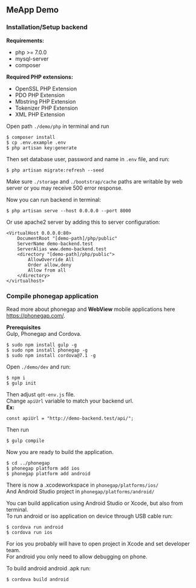 ## MeApp Demo


### Installation/Setup backend

**Requirements:**
 - php >= 7.0.0
 - mysql-server
 - composer

**Required PHP extensions:**
 - OpenSSL PHP Extension  
 - PDO PHP Extension  
 - Mbstring PHP Extension  
 - Tokenizer PHP Extension  
 - XML PHP Extension  

Open path ``./demo/php`` in terminal and run 
``` 
$ composer install
$ cp .env.example .env
$ php artisan key:generate
```
Then set database user, password and name in ``.env`` file, and run:
```
$ php artisan migrate:refresh --seed
```

Make sure ``./storage`` and ``./bootstrap/cache`` paths are writable by web server or you may receive 500 error response.

Now you can run backend in terminal:
```
$ php artisan serve --host 0.0.0.0 --port 8000
``` 

Or use apache2 server by adding this to server configuration:
```
<VirtualHost 0.0.0.0:80>
    DocumentRoot "[demo-path]/php/public"
    ServerName demo-backend.test
    ServerAlias www.demo-backend.test
    <directory "[demo-path]/php/public">
        AllowOverride All
        Order allow,deny
        Allow from all
    </directory>
</virtualhost>
```

### Compile phonegap application

Read more about phonegap and **WebView** mobile applications here https://phonegap.com/.

**Prerequisites**  
Gulp, Phonegap and Cordova.
```
$ sudo npm install gulp -g  
$ sudo npm install phonegap -g  
$ sudo npm install cordova@7.1 -g
```

Open ``./demo/dev`` and run:
```
$ npm i
$ gulp init
```
Then adjust ``qdt-env.js`` file.  
Change ``apiUrl`` variable to match your backend url.  
**Ex:**
```
const apiUrl = "http://demo-backend.test/api/";
```

Then run
```
$ gulp compile
```

Now you are ready to build the application.
```
$ cd ../phonegap
$ phonegap platform add ios  
$ phonegap platform add android  
```
There is now a .xcodeworkspace in ``phonegap/platforms/ios/``  
And Android Studio project in ``phonegap/platforms/android/``

You can build application using Android Studio or Xcode, but also from terminal.  
To run android or iso application on device through USB cable run:
```
$ cordova run android
$ cordova run ios
```
For ios you probably will have to open project in Xcode and set developer team.  
For android you only need to allow debugging on phone.  

To build android android .apk run: 
```
$ cordova build android
```